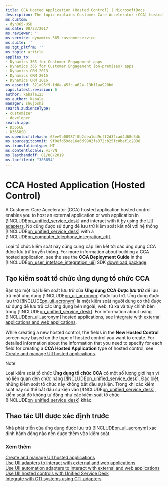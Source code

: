 ```yaml
---
title: CCA Hosted Application (Hosted Control) | MicrosoftDocs
description: The topic explains Customer Care Accelerator (CCA) hosted application (Hosted Control) that enables you to host an external application or web application in Unified Service Desk and interact with it by using the UII adapters.
ms.custom:
- dyn365-USD
ms.date: 08/23/2017
ms.reviewer: ''
ms.service: dynamics-365-customerservice
ms.suite: ''
ms.tgt_pltfrm: ''
ms.topic: article
applies_to:
- Dynamics 365 for Customer Engagement apps
- Dynamics 365 for Customer Engagement (on-premises) apps
- Dynamics CRM 2013
- Dynamics CRM 2015
- Dynamics CRM 2016
ms.assetid: 321a95f9-fd0a-45fc-a624-13bf1aa928bd
caps.latest.revision: 6
author: kabala123
ms.author: kabala
manager: shujoshi
search.audienceType:
- customizer
- developer
search.app:
- D365CE
- D365USD
ms.openlocfilehash: 65ee9b00987f0b2dea1dd9cff2d32cad4d68d34b
ms.sourcegitcommit: 9f0efd59de16a6d9902fa372cb25fc0baf1c2838
ms.translationtype: HT
ms.contentlocale: vi-VN
ms.lasthandoff: 01/08/2019
ms.locfileid: "385854"
---
```

# <a name="cca-hosted-application-hosted-control"></a>CCA Hosted Application (Hosted Control)
A Customer Care Accelerator (CCA) hosted application hosted control enables you to host an external application or web application in [!INCLUDE[pn_unified_service_desk](../includes/pn-unified-service-desk.md)] and interact with it by using the [UII adapters](../unified-service-desk/uii-adapters.md). Nó cũng được sử dụng để lưu trữ kiểm soát kết nối với hệ thống [!INCLUDE[pn_unified_service_desk](../includes/pn-unified-service-desk.md)] with a [!INCLUDE[pn_computer_telephony_integration_cti](../includes/pn-computer-telephony-integration-cti.md)].  
  
 Loại tổ chức kiểm soát này cũng cung cấp liên kết tới các ứng dụng CCA được lưu trữ truyền thống. For more information about building a CCA hosted application, see the see the **CCA Deployment Guide** in the [!INCLUDE[pn_user_inteface_integration_uii](../includes/pn-user-interface-integration-uii.md)] SDK [download package](http://go.microsoft.com/fwlink/p/?LinkId=519179).  
  
<a name="Create"></a>   
## <a name="create-a-cca-hosted-application-hosted-control"></a>Tạo kiểm soát tổ chức ứng dụng tổ chức CCA  
 Bạn tạo một loại kiểm soát lưu trữ của **Ứng dụng CCA Được lưu trữ** để lưu trữ một ứng dụng [!INCLUDE[pn_uii_acronym](../includes/pn-uii-acronym.md)] được lưu trữ. Ứng dụng được lưu trữ [!INCLUDE[pn_uii_acronym](../includes/pn-uii-acronym.md)] là một kiểm soát người dùng có thể được sử dụng để lưu trữ các ứng dụng bên ngoài, web, từ xa và tùy chỉnh bên trong [!INCLUDE[pn_unified_service_desk](../includes/pn-unified-service-desk.md)]. For information about using [!INCLUDE[pn_uii_acronym](../includes/pn-uii-acronym.md)] hosted applications, see [Integrate with external applications and web applications](../unified-service-desk/integrate-external-applications-web-applications.md).  
  
 While creating a new hosted control, the fields in the **New Hosted Control** screen vary based on the type of hosted control you want to create. For detailed information about the information that you need to specify for each field for creating a **CCA Hosted Application** type of hosted control, see [Create and manage UII hosted applications](../unified-service-desk/create-manage-uii-hosted-applications.md).  
  
> [!NOTE]
>  Loại kiểm soát tổ chức **Ứng dụng tổ chức CCA** có một số lượng giới hạn vì nó liên quan đến chức năng [!INCLUDE[pn_unified_service_desk](../includes/pn-unified-service-desk.md)]. Đặc biệt, những kiểm soát tổ chức này không bắt đầu sự kiện. Trong khi các kiểm soát này có thể bắt đầu sự kiện vào [!INCLUDE[pn_unified_service_desk](../includes/pn-unified-service-desk.md)], kiểm soát đó không tự động như các kiểm soát tổ chức [!INCLUDE[pn_unified_service_desk](../includes/pn-unified-service-desk.md)] khác.  
  
<a name="actions"></a>   
## <a name="predefined-uii-actions"></a>Thao tác UII được xác định trước  
 Nhà phát triển của ứng dụng được lưu trữ [!INCLUDE[pn_uii_acronym](../includes/pn-uii-acronym.md)] xác định hành động nào nên được thêm vào kiểm soát.  
  
### <a name="see-also"></a>Xem thêm  
 [Create and manage UII hosted applications](../unified-service-desk/create-manage-uii-hosted-applications.md)   
 [Use UII adapters to interact with external and web applications](../unified-service-desk/use-uii-adapters-interact-external-web-applications.md)   
 [Use UII automation adapters to interact with external and web applications](../unified-service-desk/use-uii-automation-adapter-interact-external-web-applications.md)   
 [Use UII hosted controls with Unified Service Desk](../unified-service-desk/use-uii-hosted-controls-unified-service-desk.md)   
 [Integrate with CTI systems using CTI adapters](../unified-service-desk/integrate-cti-systems-cti-adapters.md)
